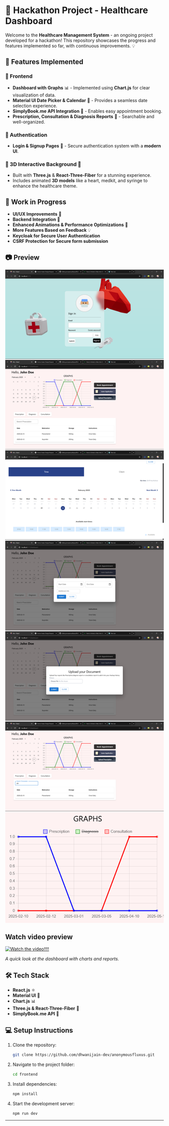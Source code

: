 # 🚀 Hackathon Project - Healthcare Dashboard

Welcome to the **Healthcare Management System** - an ongoing project developed for a hackathon! This repository showcases the progress and features implemented so far, with continuous improvements. 💡

## 📌 Features Implemented

### 🔹 Frontend
- **Dashboard with Graphs** 📊 - Implemented using **Chart.js** for clear visualization of data.
- **Material UI Date Picker & Calendar** 📅 - Provides a seamless date selection experience.
- **SimplyBook.me API Integration** 🏥 - Enables easy appointment booking.
- **Prescription, Consultation & Diagnosis Reports** 📄 - Searchable and well-organized.

### 🔹 Authentication
- **Login & Signup Pages** 🔐 - Secure authentication system with a **modern UI**.

### 🔹 3D Interactive Background 🌌
- Built with **Three.js** & **React-Three-Fiber** for a stunning experience.
- Includes animated **3D models** like a heart, medkit, and syringe to enhance the healthcare theme.

## 🚧 Work in Progress
- **UI/UX Improvements** 🎨
- **Backend Integration** 🔗
- **Enhanced Animations & Performance Optimizations** 🚀
- **More Features Based on Feedback** 💡
- **Keycloak for Secure User Authentication**
- **CSRF Protection for Secure form submission**

## 📷 Preview

![](https://github.com/dhwanijain-dev/anonymousfluxus/blob/main/frontend/public/readmePhotos/Screenshot%20(12).png?raw=true)
![](https://github.com/dhwanijain-dev/anonymousfluxus/blob/main/frontend/public/readmePhotos/Screenshot%20(13).png?raw=true)
![](https://github.com/dhwanijain-dev/anonymousfluxus/blob/main/frontend/public/readmePhotos/Screenshot%20(14).png?raw=true)
![](https://github.com/dhwanijain-dev/anonymousfluxus/blob/main/frontend/public/readmePhotos/Screenshot%20(15).png?raw=true)
![](https://github.com/dhwanijain-dev/anonymousfluxus/blob/main/frontend/public/readmePhotos/Screenshot%20(16).png?raw=true)
![](https://github.com/dhwanijain-dev/anonymousfluxus/blob/main/frontend/public/readmePhotos/Screenshot%20(17).png?raw=true)
![](https://github.com/dhwanijain-dev/anonymousfluxus/blob/main/frontend/public/readmePhotos/Screenshot%20(18).png?raw=true)



## Watch video preview
[![Watch the video!!!!](https://img.youtube.com/vi/PLlCAnfyhHI/0.jpg)](https://www.youtube.com/watch?v=PLlCAnfyhHI)




_A quick look at the dashboard with charts and reports._

## 🛠️ Tech Stack
- **React.js** ⚛️
- **Material UI** 🎨
- **Chart.js** 📊
- **Three.js & React-Three-Fiber** 🌌
- **SimplyBook.me API** 📅

## 💻 Setup Instructions
1. Clone the repository:
   ```sh
   git clone https://github.com/dhwanijain-dev/anonymousfluxus.git
   ```
2. Navigate to the project folder:
   ```sh
   cd frontend
   ```
3. Install dependencies:
   ```sh
   npm install
   ```
4. Start the development server:
   ```sh
   npm run dev
   ```

---
